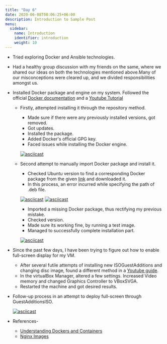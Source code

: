 ```yaml
---
title: "Day 6"
date: 2020-06-08T08:06:25+06:00
description: Introduction to Sample Post
menu:
  sidebar:
    name: Introduction
    identifier: introduction
    weight: 10
---
```


- Tried exploring Docker and Ansible technologies.

- Had a healthy group discussion with my friends on the same, where we shared our ideas on both the technologies mentioned above.Many of our misconceptions were cleared up, and we divided responsibilities amongst us.

- Installed Docker package and engine on my system. Followed the official [Docker documentation](https://docs.docker.com/engine/install/ubuntu/#install-from-a-package) and a [Youtube Tutorial](https://www.youtube.com/watch?v=kkazBPHc4bk)
  
  - Firstly, attempted installing it through the repository method.
    * Made sure if there were any previously installed versions, got removed.
    * Got updates.
    * Installed the package.
    * Added Docker's official GPG key.
    * Faced issues while installing the Docker engine.
    
    [![asciicast](https://asciinema.org/a/Ok4K53fq62IgX0AtMhaGdIi6e.svg)](https://asciinema.org/a/Ok4K53fq62IgX0AtMhaGdIi6e)
        
  - Second attempt to manually import Docker package and install it.
    * Checked Ubuntu version to find a corresponding Docker package from the given [link](https://download.docker.com/linux/ubuntu/dists/focal/pool/stable/amd64/) and downloaded it.
    * In this process, an error incurred while specifying the path of .deb file.
    
    [![asciicast](https://asciinema.org/a/vVCUkTw5A4sjRH3ZtGfcJQdhL.svg)](https://asciinema.org/a/vVCUkTw5A4sjRH3ZtGfcJQdhL)
    [![asciicast](https://asciinema.org/a/0vXWajk8VrZBPZAaZMscWSpz2.svg)](https://asciinema.org/a/0vXWajk8VrZBPZAaZMscWSpz2)
    
    * Imported a missing Docker package, thus rectifying my previous mistake.
    * Checked version.
    * Made sure its working fine, by running a test image.
    * Managed to successfully complete installation part.
    
    [![asciicast](https://asciinema.org/a/iIvMGkEjtXWVgAuYu3urg4DtG.svg)](https://asciinema.org/a/iIvMGkEjtXWVgAuYu3urg4DtG)
    
- Since the past few days, I have been trying to figure out how to enable full-screen display for my VM.
  * After several futile attempts of installing new ISOGuestAdditions and changing disc image, found a different method in a [Youtube guide](https://www.youtube.com/watch?v=FtGvtgnLiE8).
  * In the virtualBox Manager, altered a few settings. Increased Video memory and changed Graphics Controller to VBoxSVGA.
  * Restarted the machine and got desired results.

- Follow-up process in an attempt to deploy full-screen through GuestAdditionsISO.

    [![asciicast](https://asciinema.org/a/23ndBE4SnRKdDuPdqr8AwAxOi.svg)](https://asciinema.org/a/23ndBE4SnRKdDuPdqr8AwAxOi)
    
- References-
  * [Understanding Dockers and Containers](https://www.youtube.com/watch?v=JSLpG_spOBM)
  * [Nginx Images](https://hub.docker.com/_/nginx)
  
    
